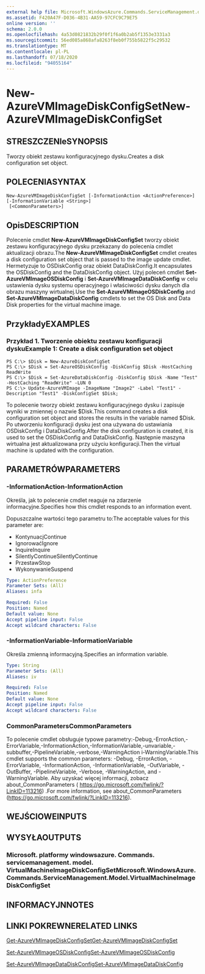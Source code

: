 ```yaml
---
external help file: Microsoft.WindowsAzure.Commands.ServiceManagement.dll-Help.xml
ms.assetid: F420A47F-D036-4B31-AA59-97CFC9C79E75
online version: ''
schema: 2.0.0
ms.openlocfilehash: 4a53d0821832b29f0f1f6a0b2ab5f1353e3331a3
ms.sourcegitcommit: 56ed085a868afa8263f8eb0f755b5822f5c29532
ms.translationtype: MT
ms.contentlocale: pl-PL
ms.lasthandoff: 07/18/2020
ms.locfileid: "94055164"
---
```

# <span data-ttu-id="dbf27-101">New-AzureVMImageDiskConfigSet</span><span class="sxs-lookup"><span data-stu-id="dbf27-101">New-AzureVMImageDiskConfigSet</span></span>

## <span data-ttu-id="dbf27-102">STRESZCZENIe</span><span class="sxs-lookup"><span data-stu-id="dbf27-102">SYNOPSIS</span></span>
<span data-ttu-id="dbf27-103">Tworzy obiekt zestawu konfiguracyjnego dysku.</span><span class="sxs-lookup"><span data-stu-id="dbf27-103">Creates a disk configuration set object.</span></span>

## <span data-ttu-id="dbf27-104">POLECENIA</span><span class="sxs-lookup"><span data-stu-id="dbf27-104">SYNTAX</span></span>

```
New-AzureVMImageDiskConfigSet [-InformationAction <ActionPreference>] [-InformationVariable <String>]
 [<CommonParameters>]
```

## <span data-ttu-id="dbf27-105">Opis</span><span class="sxs-lookup"><span data-stu-id="dbf27-105">DESCRIPTION</span></span>
<span data-ttu-id="dbf27-106">Polecenie cmdlet **New-AzureVMImageDiskConfigSet** tworzy obiekt zestawu konfiguracyjnego dysku przekazany do polecenia cmdlet aktualizacji obrazu.</span><span class="sxs-lookup"><span data-stu-id="dbf27-106">The **New-AzureVMImageDiskConfigSet** cmdlet creates a disk configuration set object that is passed to the image update cmdlet.</span></span>
<span data-ttu-id="dbf27-107">Hermetyzuje to OSDiskConfig oraz obiekt DataDiskConfig.</span><span class="sxs-lookup"><span data-stu-id="dbf27-107">It encapsulates the OSDiskConfig and the DataDiskConfig object.</span></span>
<span data-ttu-id="dbf27-108">Użyj poleceń cmdlet **Set-AzureVMImageOSDiskConfig** i **Set-AzureVMImageDataDiskConfig** w celu ustawienia dysku systemu operacyjnego i właściwości dysku danych dla obrazu maszyny wirtualnej.</span><span class="sxs-lookup"><span data-stu-id="dbf27-108">Use the **Set-AzureVMImageOSDiskConfig** and **Set-AzureVMImageDataDiskConfig** cmdlets to set the OS Disk and Data Disk properties for the virtual machine image.</span></span>

## <span data-ttu-id="dbf27-109">Przykłady</span><span class="sxs-lookup"><span data-stu-id="dbf27-109">EXAMPLES</span></span>

### <span data-ttu-id="dbf27-110">Przykład 1. Tworzenie obiektu zestawu konfiguracji dysku</span><span class="sxs-lookup"><span data-stu-id="dbf27-110">Example 1: Create a disk configuration set object</span></span>
```
PS C:\> $Disk = New-AzureDiskConfigSet
PS C:\> $Disk = Set-AzureOSDiskConfig -DiskConfig $Disk -HostCaching ReadWrite
PS C:\> $Disk = Set-AzureDataDiskConfig -DiskConfig $Disk -Name "Test" -HostCaching "ReadWrite" -LUN 0
PS C:\> Update-AzureVMImage -ImageName "Image2" -Label "Test1" -Description "Test1" -DiskConfigSet $Disk;
```

<span data-ttu-id="dbf27-111">To polecenie tworzy obiekt zestawu konfiguracyjnego dysku i zapisuje wyniki w zmiennej o nazwie $Disk.</span><span class="sxs-lookup"><span data-stu-id="dbf27-111">This command creates a disk configuration set object and stores the results in the variable named $Disk.</span></span>
<span data-ttu-id="dbf27-112">Po utworzeniu konfiguracji dysku jest ona używana do ustawiania OSDiskConfig i DataDiskConfig.</span><span class="sxs-lookup"><span data-stu-id="dbf27-112">After the disk configuration is created, it is used to set the OSDiskConfig and DataDiskConfig.</span></span>
<span data-ttu-id="dbf27-113">Następnie maszyna wirtualna jest aktualizowana przy użyciu konfiguracji.</span><span class="sxs-lookup"><span data-stu-id="dbf27-113">Then the virtual machine is updated with the configuration.</span></span>

## <span data-ttu-id="dbf27-114">PARAMETRÓW</span><span class="sxs-lookup"><span data-stu-id="dbf27-114">PARAMETERS</span></span>

### <span data-ttu-id="dbf27-115">-InformationAction</span><span class="sxs-lookup"><span data-stu-id="dbf27-115">-InformationAction</span></span>
<span data-ttu-id="dbf27-116">Określa, jak to polecenie cmdlet reaguje na zdarzenie informacyjne.</span><span class="sxs-lookup"><span data-stu-id="dbf27-116">Specifies how this cmdlet responds to an information event.</span></span>

<span data-ttu-id="dbf27-117">Dopuszczalne wartości tego parametru to:</span><span class="sxs-lookup"><span data-stu-id="dbf27-117">The acceptable values for this parameter are:</span></span>

- <span data-ttu-id="dbf27-118">Kontynuacj</span><span class="sxs-lookup"><span data-stu-id="dbf27-118">Continue</span></span>
- <span data-ttu-id="dbf27-119">Ignorować</span><span class="sxs-lookup"><span data-stu-id="dbf27-119">Ignore</span></span>
- <span data-ttu-id="dbf27-120">Inquire</span><span class="sxs-lookup"><span data-stu-id="dbf27-120">Inquire</span></span>
- <span data-ttu-id="dbf27-121">SilentlyContinue</span><span class="sxs-lookup"><span data-stu-id="dbf27-121">SilentlyContinue</span></span>
- <span data-ttu-id="dbf27-122">Przestaw</span><span class="sxs-lookup"><span data-stu-id="dbf27-122">Stop</span></span>
- <span data-ttu-id="dbf27-123">Wykonywanie</span><span class="sxs-lookup"><span data-stu-id="dbf27-123">Suspend</span></span>

```yaml
Type: ActionPreference
Parameter Sets: (All)
Aliases: infa

Required: False
Position: Named
Default value: None
Accept pipeline input: False
Accept wildcard characters: False
```

### <span data-ttu-id="dbf27-124">-InformationVariable</span><span class="sxs-lookup"><span data-stu-id="dbf27-124">-InformationVariable</span></span>
<span data-ttu-id="dbf27-125">Określa zmienną informacyjną.</span><span class="sxs-lookup"><span data-stu-id="dbf27-125">Specifies an information variable.</span></span>

```yaml
Type: String
Parameter Sets: (All)
Aliases: iv

Required: False
Position: Named
Default value: None
Accept pipeline input: False
Accept wildcard characters: False
```

### <span data-ttu-id="dbf27-126">CommonParameters</span><span class="sxs-lookup"><span data-stu-id="dbf27-126">CommonParameters</span></span>
<span data-ttu-id="dbf27-127">To polecenie cmdlet obsługuje typowe parametry:-Debug,-ErrorAction,-ErrorVariable,-InformationAction,-InformationVariable,-unvariable,-subbuffer,-PipelineVariable,-verbose,-WarningAction i-WarningVariable.</span><span class="sxs-lookup"><span data-stu-id="dbf27-127">This cmdlet supports the common parameters: -Debug, -ErrorAction, -ErrorVariable, -InformationAction, -InformationVariable, -OutVariable, -OutBuffer, -PipelineVariable, -Verbose, -WarningAction, and -WarningVariable.</span></span> <span data-ttu-id="dbf27-128">Aby uzyskać więcej informacji, zobacz about_CommonParameters ( https://go.microsoft.com/fwlink/?LinkID=113216) .</span><span class="sxs-lookup"><span data-stu-id="dbf27-128">For more information, see about_CommonParameters (https://go.microsoft.com/fwlink/?LinkID=113216).</span></span>

## <span data-ttu-id="dbf27-129">WEJŚCIOWE</span><span class="sxs-lookup"><span data-stu-id="dbf27-129">INPUTS</span></span>

## <span data-ttu-id="dbf27-130">WYSYŁA</span><span class="sxs-lookup"><span data-stu-id="dbf27-130">OUTPUTS</span></span>

### <span data-ttu-id="dbf27-131">Microsoft. platformy windowsazure. Commands. servicemanagement. model. VirtualMachineImageDiskConfigSet</span><span class="sxs-lookup"><span data-stu-id="dbf27-131">Microsoft.WindowsAzure.Commands.ServiceManagement.Model.VirtualMachineImageDiskConfigSet</span></span>

## <span data-ttu-id="dbf27-132">INFORMACYJN</span><span class="sxs-lookup"><span data-stu-id="dbf27-132">NOTES</span></span>

## <span data-ttu-id="dbf27-133">LINKI POKREWNE</span><span class="sxs-lookup"><span data-stu-id="dbf27-133">RELATED LINKS</span></span>

[<span data-ttu-id="dbf27-134">Get-AzureVMImageDiskConfigSet</span><span class="sxs-lookup"><span data-stu-id="dbf27-134">Get-AzureVMImageDiskConfigSet</span></span>](./Get-AzureVMImageDiskConfigSet.md)

[<span data-ttu-id="dbf27-135">Set-AzureVMImageOSDiskConfig</span><span class="sxs-lookup"><span data-stu-id="dbf27-135">Set-AzureVMImageOSDiskConfig</span></span>](./Set-AzureVMImageOSDiskConfig.md)

[<span data-ttu-id="dbf27-136">Set-AzureVMImageDataDiskConfig</span><span class="sxs-lookup"><span data-stu-id="dbf27-136">Set-AzureVMImageDataDiskConfig</span></span>](./Set-AzureVMImageDataDiskConfig.md)


